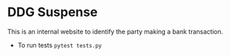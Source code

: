 
# DDG Suspense

This is an internal website to identify the party making a bank transaction.

- To run tests `pytest tests.py`